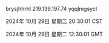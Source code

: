 brysjhhrhl 219.139.197.74 yqqlmgsycl

2024年 10月 29日 星期二 20:30:01 CST

2024年 10月 29日 星期二 12:30:01 GMT
